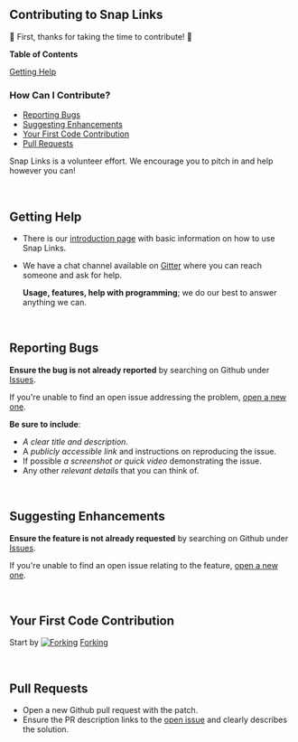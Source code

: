 ## Contributing to Snap Links

:clap: First, thanks for taking the time to contribute! :clap:

**Table of Contents**

[Getting Help](#getting-help)

### How Can I Contribute?
  * [Reporting Bugs](#reporting-bugs)
  * [Suggesting Enhancements](#suggesting-enhancements)
  * [Your First Code Contribution](#your-first-code-contribution)
  * [Pull Requests](#pull-requests)

Snap Links is a volunteer effort.  We encourage you to pitch in and help however you can!

&nbsp;
## Getting Help

* There is our [introduction page][IntroPage] with basic information on how to use Snap Links.

* We have a chat channel available on [Gitter][Gitter-Lobby] where you can reach someone and ask for help.

  **Usage, features, help with programming**; we do our best to answer anything we can.


&nbsp;
## Reporting Bugs
__Ensure the bug is not already reported__ by searching on Github under [Issues][GithubIssues].

If you're unable to find an open issue addressing the problem, [open a new one][GithubIssues].

__Be sure to include__:

  * *A clear title and description*.
  * A *publicly accessible link* and instructions on reproducing the issue.
  * If possible *a screenshot or quick video* demonstrating the issue.
  * Any other *relevant details* that you can think of.


&nbsp;
## Suggesting Enhancements
__Ensure the feature is not already requested__ by searching on Github under [Issues][GithubIssues].

If you're unable to find an open issue relating to the feature, [open a new one][GithubIssues].


&nbsp;
## Your First Code Contribution

Start by [![Forking][ForkIcon]][ForkRepo] [Forking][ForkRepo]

&nbsp;
## Pull Requests

  * Open a new Github pull request with the patch.
  * Ensure the PR description links to the [open issue][GithubIssues] and clearly describes the solution.


##


[Gitter-Lobby]: https://gitter.im/SnapLinks/Lobby
[GithubIssues]: issues?q=is%3Aissue+is%3Aopen+sort%3Aupdated-desc
[IntroPage]: http://cpriest.github.io/SnapLinksPlus/welcome
[ForkIcon]: https://cdnjs.cloudflare.com/ajax/libs/octicons/4.4.0/svg/repo-forked.svg
[ForkRepo]: tree/master#fork-destination-box
